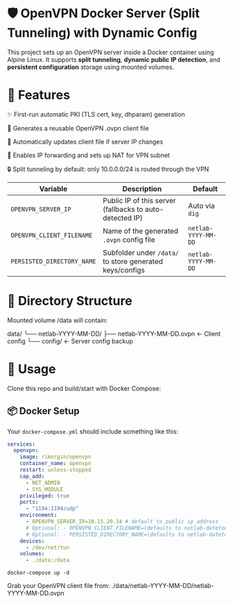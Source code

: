# 🛡️ OpenVPN Docker Server (Split Tunneling) with Dynamic Config

This project sets up an OpenVPN server inside a Docker container using Alpine Linux. It supports **split tunneling**, **dynamic public IP detection**, and **persistent configuration** storage using mounted volumes.

# 🚀 Features
✨ First-run automatic PKI (TLS cert, key, dhparam) generation

📄 Generates a reusable OpenVPN .ovpn client file

🔁 Automatically updates client file if server IP changes

🔀 Enables IP forwarding and sets up NAT for VPN subnet

🔒 Split tunneling by default: only 10.0.0.0/24 is routed through the VPN


| Variable                | Description                                         | Default               |
|-------------------------|-----------------------------------------------------|-----------------------|
| `OPENVPN_SERVER_IP`     | Public IP of this server (fallbacks to auto-detected IP) | Auto via `dig`        |
| `OPENVPN_CLIENT_FILENAME` | Name of the generated `.ovpn` config file           | `netlab-YYYY-MM-DD`   |
| `PERSISTED_DIRECTORY_NAME` | Subfolder under `/data/` to store generated keys/configs | `netlab-YYYY-MM-DD`   |

# 📂 Directory Structure
Mounted volume /data will contain:

data/
└── netlab-YYYY-MM-DD/
    ├── netlab-YYYY-MM-DD.ovpn      ← Client config
    └── config/                     ← Server config backup

# 🧪 Usage
Clone this repo and build/start with Docker Compose:

## 📦 Docker Setup

Your `docker-compose.yml` should include something like this:

```yaml
services:
  openvpn:
    image: rimorgin/openvpn
    container_name: openvpn
    restart: unless-stopped
    cap_add:
      - NET_ADMIN
      - SYS_MODULE
    privileged: true
    ports:
      - "1194:1194/udp"
    environment:
      - OPENVPN_SERVER_IP=10.15.20.34 # default to public ip address
      # Optional: - OPENVPN_CLIENT_FILENAME=(defaults to netlab-datetoday)
      # Optional: - PERSISTED_DIRECTORY_NAME=(defaults to netlab-datetod
    devices:
      - /dev/net/tun
    volumes:
      - ./data:/data
```

```
docker-compose up -d
```

Grab your OpenVPN client file from:
./data/netlab-YYYY-MM-DD/netlab-YYYY-MM-DD.ovpn
